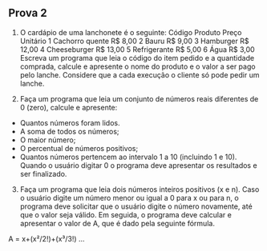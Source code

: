 ## Prova 2
1) O cardápio de uma lanchonete é o seguinte:
Código Produto Preço Unitário
1 Cachorro quente R$ 8,00
2 Bauru R$ 9,00
3 Hamburger R$ 12,00
4 Cheeseburger R$ 13,00
5 Refrigerante R$ 5,00
6 Água R$ 3,00
Escreva um programa que leia o código do item pedido e a quantidade comprada, calcule
e apresente o nome do produto e o valor a ser pago pelo lanche. Considere que a cada execução
o cliente só pode pedir um lanche.

2) Faça um programa que leia um conjunto de números reais diferentes de 0 (zero), calcule e
apresente:
- Quantos números foram lidos.
- A soma de todos os números;
- O maior número;
- O percentual de números positivos;
- Quantos números pertencem ao intervalo 1 a 10 (incluindo 1 e 10).
Quando o usuário digitar 0 o programa deve apresentar os resultados e ser finalizado.

3) Faça um programa que leia dois números inteiros positivos (x e n). Caso o usuário digite
um número menor ou igual a 0 para x ou para n, o programa deve solicitar que o usuário digite o
número novamente, até que o valor seja válido. Em seguida, o programa deve calcular e
apresentar o valor de A, que é dado pela seguinte fórmula.

  A = x+(x²/2!)+(x³/3!) ...
